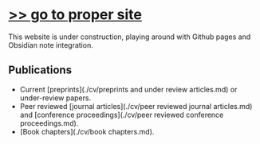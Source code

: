 # [>> go to proper site](https://www.katestorrs.com)
 This website is under construction, playing around with Github pages and Obsidian note integration.

## Publications
 - Current [preprints](./cv/preprints and under review articles.md) or under-review papers.
 - Peer reviewed [journal articles](./cv/peer reviewed journal articles.md) and [conference proceedings](./cv/peer reviewed conference proceedings.md).
 - [Book chapters](./cv/book chapters.md).
